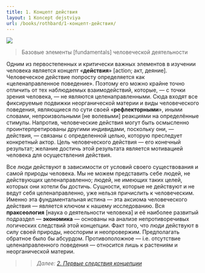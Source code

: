 ```yaml
---
title: 1. Концепт действия
layout: 1 Koncept dejstviya
url: /books/rothbard/1-концепт-действия/
---
```


![](/img/books/man-economy-and-state/oboi.png "")

> Базовые элементы [fundamentals] человеческой деятельности

Одним из первостепенных и критически важных элементов в изучении человека является концепт «**действия**» [action; акт, деяние]. Человеческое действие попросту определяется как «целенаправленное поведение». Поэтому его можно крайне точно отличить от тех наблюдаемых взаимодействий, которые, — с точки зрения человека, — не являются целенаправленными. Сюда входят все фиксируемые подвижки неорганической материи и виды человеческого поведения, являющиеся по сути своей «**рефлекторными**», иными словами, непроизвольными [не волевыми] реакциями на определённые стимулы. Напротив, человеческие действия могут быть осмысленно проинтерпретированы другими индивидами, поскольку они, — действия, — связаны с определенной целью, которую преследует конкретный актор. Цель человеческого действия — его конечный результат; желание достичь этой результата является мотивацией человека для осуществления действия.

Все люди действуют в зависимости от условий своего существования и самой природы человека. Мы не можем представить себе людей, не действующих целенаправленно; людей, не имеющих таких целей, которых они хотели бы достичь. Сущности, которые не действуют и не ведут себя целенаправленно, уже нельзя причислить к человеческим. Именно эта фундаментальная истина — эта аксиома человеческого действия — является ключом к нашему исследованию. Вся **праксеология** [наука о деятельности человека] и её наиболее развитый подраздел — **экономика** — основаны на анализе непротиворечивых логических следствий этой концепции. Факт того, что люди действуют в силу своей природы, неоспорим и неопровержим. Предполагать обратное было бы абсурдом. Противоположное — i.e. отсутствие целенаправленного поведения — относится лишь к растениям и неорганической материи.

>> *Далее: [2. Первые следствия концепции](/books/rothbard/2-первые-следствия-концепции/)*